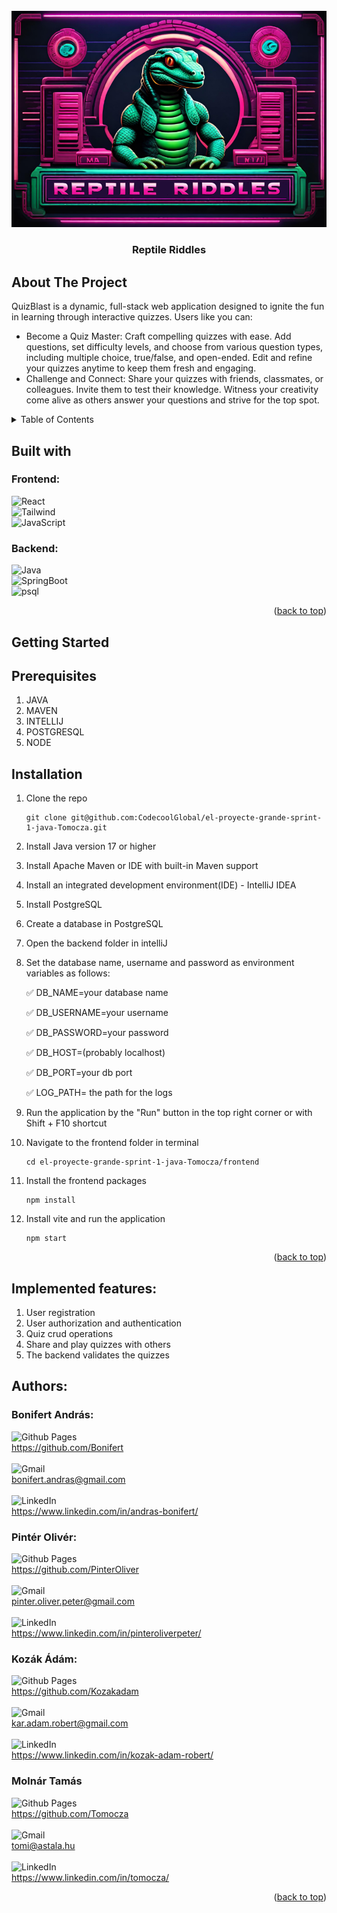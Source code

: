 <br />
<div align="center">
  <a href="https://github.com/CodecoolGlobal/el-proyecte-grande-sprint-1-java-Tomocza">
    <img src="frontend/src/assets/images/logo_big.png" alt="Logo">
  </a>
</div>
<h3 align="center">Reptile Riddles</h3>
<p align="left"></p>

## About The Project

QuizBlast is a dynamic, full-stack web application designed to ignite the fun in learning through interactive quizzes. Users like you can:

- Become a Quiz Master: Craft compelling quizzes with ease. Add questions, set difficulty levels, and choose from various question types, including multiple choice, true/false, and open-ended. Edit and refine your quizzes anytime to keep them fresh and engaging.
- Challenge and Connect: Share your quizzes with friends, classmates, or colleagues. Invite them to test their knowledge. Witness your creativity come alive as others answer your questions and strive for the top spot.

<!-- TABLE OF CONTENTS -->
<details>
  <summary>Table of Contents</summary>
  <ol>
    <li>
      <a href="#about-the-project">About The Project</a>
      <ul>
        <li><a href="#built-with">Built With</a></li>
      </ul>
    </li>
    <li>
      <a href="#getting-started">Getting Started</a>
      <ul>
        <li><a href="#installation">Installation</a></li>
      </ul>
    </li>
    <li><a href="#contributing">Contributing</a></li>
    <li><a href="#authors">Authors</a></li>
  </ol>
</details>



<!-- ABOUT THE PROJECT -->


## Built with

### Frontend:

![React] <br/> ![Tailwind] <br/> ![JavaScript] <br/>

### Backend: <br/>

![Java] <br/> ![SpringBoot]<br/> ![psql]

<p align="right">(<a href="#about-the-project">back to top</a>)</p>

<!-- GETTING STARTED -->
## Getting Started

## Prerequisites

1. JAVA
2. MAVEN
3. INTELLIJ
4. POSTGRESQL
5. NODE

## Installation

1. Clone the repo
   ```shell
   git clone git@github.com:CodecoolGlobal/el-proyecte-grande-sprint-1-java-Tomocza.git
   ```
2. Install Java version 17 or higher


3. Install Apache Maven or IDE with built-in Maven support


4. Install an integrated development environment(IDE) - IntelliJ IDEA


5. Install PostgreSQL


6. Create a database in PostgreSQL


7. Open the backend folder in intelliJ


8. Set the database name, username and password as environment variables as follows:

   ✅ DB_NAME=your database name

   ✅ DB_USERNAME=your username

   ✅ DB_PASSWORD=your password

   ✅ DB_HOST=(probably localhost)

   ✅ DB_PORT=your db port

   ✅ LOG_PATH= the path for the logs






9. Run the application by the "Run" button in the top right corner or with Shift + F10 shortcut


10. Navigate to the frontend folder in terminal
     ```shell
     cd el-proyecte-grande-sprint-1-java-Tomocza/frontend
     ```

11. Install the frontend packages
     ```shell
     npm install
     ```

12. Install vite and run the application
     ```shell
     npm start
     ```

<p align="right">(<a href="#about-the-project">back to top</a>)</p>


## Implemented features:

1. User registration
2. User authorization and authentication
3. Quiz crud operations
4. Share and play quizzes with others
5. The backend validates the quizzes


<!-- AUTHORS -->

## Authors:

### Bonifert András:

![Github Pages] <br/> https://github.com/Bonifert <br/> <br/>
![Gmail] <br/> bonifert.andras@gmail.com <br/> <br/>
![LinkedIn] <br/> https://www.linkedin.com/in/andras-bonifert/

### Pintér Olivér:

![Github Pages] <br/> https://github.com/PinterOliver <br/> <br/>
![Gmail] <br/> pinter.oliver.peter@gmail.com <br/> <br/>
![LinkedIn] <br/> https://www.linkedin.com/in/pinteroliverpeter/

### Kozák Ádám:

![Github Pages] <br/> https://github.com/Kozakadam <br/> <br/>
![Gmail] <br/> kar.adam.robert@gmail.com <br/> <br/>
![LinkedIn] <br/> https://www.linkedin.com/in/kozak-adam-robert/

### Molnár Tamás
![Github Pages] <br/> https://github.com/Tomocza <br/> <br/>
![Gmail] <br/> tomi@astala.hu <br/> <br/>
![LinkedIn] <br/> https://www.linkedin.com/in/tomocza/


<p align="right">(<a href="#about-the-project">back to top</a>)</p>



<!-- MARKDOWN LINKS & IMAGES -->
<!-- https://www.markdownguide.org/basic-syntax/#reference-style-links -->

[Tailwind]: https://img.shields.io/badge/Tailwind-000000?style=for-the-badge&logo=TailwindCSS

[JavaScript]: https://img.shields.io/badge/JavaScript-000000?style=for-the-badge&logo=JavaScript

[React]: https://img.shields.io/badge/React-000000?style=for-the-badge&logo=React

[Java]: https://img.shields.io/badge/Java-000000?style=for-the-badge&logo=openjdk

[SpringBoot]: https://img.shields.io/badge/SpringBoot-000000?style=for-the-badge&logo=SpringBoot

[psql]: https://img.shields.io/badge/postgresql-000000?style=for-the-badge&logo=postgresql

[Github Pages]: https://img.shields.io/badge/github-121013?style=for-the-badge&logo=github&logoColor=white

[Gmail]: https://img.shields.io/badge/Gmail-D14836?style=for-the-badge&logo=gmail&logoColor=white

[LinkedIn]: https://img.shields.io/badge/LinkedIn-0077B5?style=for-the-badge&logo=linkedin&logoColor=white
